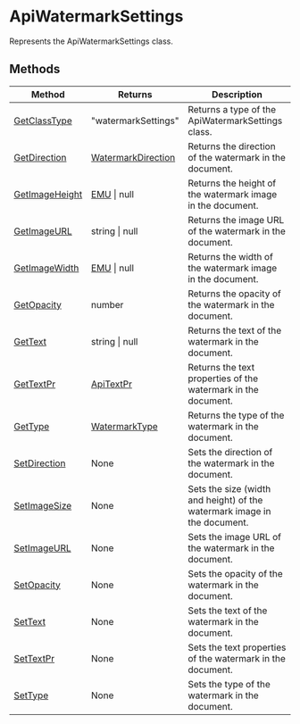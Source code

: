 # ApiWatermarkSettings

Represents the ApiWatermarkSettings class.


## Methods

| Method | Returns | Description |
| ------ | ------- | ----------- |
| [GetClassType](./Methods/GetClassType.md) | "watermarkSettings" | Returns a type of the ApiWatermarkSettings class. |
| [GetDirection](./Methods/GetDirection.md) | [WatermarkDirection](../Enumeration/WatermarkDirection.md) | Returns the direction of the watermark in the document. |
| [GetImageHeight](./Methods/GetImageHeight.md) | [EMU](../Enumeration/EMU.md) \| null | Returns the height of the watermark image in the document. |
| [GetImageURL](./Methods/GetImageURL.md) | string \| null | Returns the image URL of the watermark in the document. |
| [GetImageWidth](./Methods/GetImageWidth.md) | [EMU](../Enumeration/EMU.md) \| null | Returns the width of the watermark image in the document. |
| [GetOpacity](./Methods/GetOpacity.md) | number | Returns the opacity of the watermark in the document. |
| [GetText](./Methods/GetText.md) | string \| null | Returns the text of the watermark in the document. |
| [GetTextPr](./Methods/GetTextPr.md) | [ApiTextPr](../ApiTextPr/ApiTextPr.md) | Returns the text properties of the watermark in the document. |
| [GetType](./Methods/GetType.md) | [WatermarkType](../Enumeration/WatermarkType.md) | Returns the type of the watermark in the document. |
| [SetDirection](./Methods/SetDirection.md) | None | Sets the direction of the watermark in the document. |
| [SetImageSize](./Methods/SetImageSize.md) | None | Sets the size (width and height) of the watermark image in the document. |
| [SetImageURL](./Methods/SetImageURL.md) | None | Sets the image URL of the watermark in the document. |
| [SetOpacity](./Methods/SetOpacity.md) | None | Sets the opacity of the watermark in the document. |
| [SetText](./Methods/SetText.md) | None | Sets the text of the watermark in the document. |
| [SetTextPr](./Methods/SetTextPr.md) | None | Sets the text properties of the watermark in the document. |
| [SetType](./Methods/SetType.md) | None | Sets the type of the watermark in the document. |
